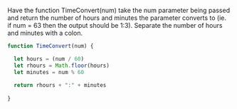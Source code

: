 Have the function TimeConvert(num) take the num parameter being passed and
return the number of hours and minutes the parameter converts to
(ie. if num = 63 then the output should be 1:3). Separate the number of hours
and minutes with a colon.

```javascript
function TimeConvert(num) {

  let hours = (num / 60)
  let rhours = Math.floor(hours)
  let minutes = num % 60
  
  return rhours + ":" + minutes
         
}
```
